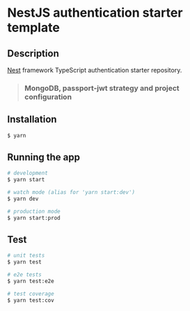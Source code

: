 # NestJS authentication starter template

## Description

[Nest](https://github.com/nestjs/nest) framework TypeScript authentication starter repository.

> ### MongoDB, passport-jwt strategy and project configuration

## Installation

```bash
$ yarn
```

## Running the app

```bash
# development
$ yarn start

# watch mode (alias for 'yarn start:dev')
$ yarn dev

# production mode
$ yarn start:prod
```

## Test

```bash
# unit tests
$ yarn test

# e2e tests
$ yarn test:e2e

# test coverage
$ yarn test:cov
```